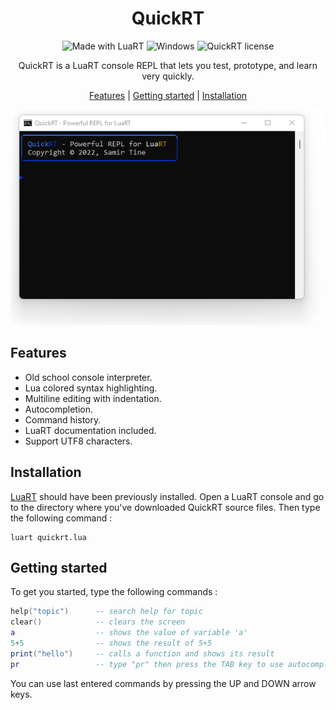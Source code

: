 <div align="center">

# QuickRT

![Made with LuaRT](https://badgen.net/badge/Made%20with/LuaRT/yellow)
![Windows](https://badgen.net/badge/Windows/Vista%20and%20later/blue?icon=windows)
![QuickRT license](https://badgen.net/badge/License/MIT/green)

QuickRT is a LuaRT console REPL that lets you test, prototype, and learn very quickly.

[Features](#features) |
[Getting started](#getting-started) |
[Installation](#installation) 

![Demo][demo] 
</div>

## Features

- Old school console interpreter.
- Lua colored syntax highlighting.
- Multiline editing with indentation.
- Autocompletion.
- Command history.
- LuaRT documentation included.
- Support UTF8 characters.

## Installation

[LuaRT](https://www.luart.org) should have been previously installed. Open a LuaRT console and go to the directory where you've downloaded QuickRT source files.
Then type the following command :

```batch
luart quickrt.lua
```

## Getting started

To get you started, type the following commands :

```lua
help("topic")      -- search help for topic
clear()            -- clears the screen
a                  -- shows the value of variable 'a'
5+5                -- shows the result of 5+5
print("hello")     -- calls a function and shows its result
pr                 -- type "pr" then press the TAB key to use autocompletion (should find 'print')
```

You can use last entered commands by pressing the UP and DOWN arrow keys.

[demo]: contrib/QuickRT.webp
